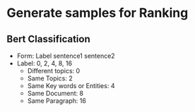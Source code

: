 # Generate samples for Ranking
## Bert Classification
* Form: Label   sentence1   sentence2
* Label: 0, 2, 4, 8, 16
    * Different topics: 0
    * Same Topics: 2
    * Same Key words or Entities: 4
    * Same Document: 8
    * Same Paragraph: 16